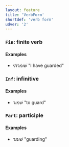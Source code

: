 ```yaml
---
layout: feature
title: 'VerbForm'
shortdef: 'verb form'
udver: '2'
---
```


### <a name="Fin">`Fin`</a>: finite verb

#### Examples

* _שׁומרתי_ "I have guarded"

### <a name="Inf">`Inf`</a>: infinitive

#### Examples

* _שׁמור_ "to guard"

### <a name="Part">`Part`</a>: participle

#### Examples

* _שׁומר_ "guarding"
<!-- Interlanguage links updated Po 11. listopadu 2024, 20:10:10 CET -->
